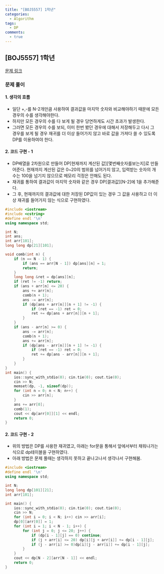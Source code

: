 ```yaml
---
title: "[BOJ5557] 1학년"
categories:
  - Algorithm
tags:
  - DP
comments:
  - true
---
```

## [BOJ5557] 1학년

[문제 링크](https://www.acmicpc.net/problem/5557)

### 문제 풀이

#### 1. 생각의 흐름
* 일단 +,-를 N-2개만큼 사용하여 결과값을 마지막 숫자와 비교해야하기 때문에 모든 경우의 수를 생각해야한다.
* 하지만 모든 경우의 수를 다 보게 될 경우 당연하게도 시간 초과가 발생한다.
* 그러면 모든 경우의 수를 보되, 이미 한번 봤던 경우에 대해서 저장해두고 다시 그 경우를 보게 될 경우 재귀를 더 이상 들어가지 않고 바로 값을 가져다 쓸 수 있도록 DP를 이용하여야 한다.

#### 2. 코드 구현 - 1
* DP배열을 2차원으로 만들어 DP[현재까지 계산된 값][몇번째숫자를보는지]로 만들어준다. 현재까지 계산된 값은 0~20의 범위를 넘어가지 않고, 입력받는 숫자의 개수는 100을 넘기지 않으므로 메모리 걱정은 안해도 된다.
* 재귀를 통하여 결과값이 마지막 숫자와 같은 경우 DP[결과값][N-2]에 1을 추가해준다.
* 그 후, 현재까지의 결과값에 대한 저장된 DP값이 있는 경우 그 값을 사용하고 더 이상 재귀를 들어가지 않는 식으로 구현하였다.

```cpp
#include <iostream>
#include <cstring>
#define endl '\n'
using namespace std;

int N;
int ans;
int arr[101];
long long dp[21][101];

void comb(int n) {
	if (n == N - 1) {
		if (ans == arr[N - 1]) dp[ans][n] = 1;
		return;
	}
	long long &ret = dp[ans][n];
	if (ret != -1) return;
	if (ans + arr[n] <= 20) {
		ans += arr[n];
		comb(n + 1);
		ans -= arr[n];
		if (dp[ans + arr[n]][n + 1] != -1) {
			if (ret == -1) ret = 0;
			ret += dp[ans + arr[n]][n + 1];
		}
	}
	if (ans - arr[n] >= 0) {
		ans -= arr[n];
		comb(n + 1);
		ans += arr[n];
		if (dp[ans - arr[n]][n + 1] != -1) {
			if (ret == -1) ret = 0;
			ret += dp[ans - arr[n]][n + 1];
		}
	}
}
int main() {
	ios::sync_with_stdio(0); cin.tie(0); cout.tie(0);
	cin >> N;
	memset(dp, -1, sizeof(dp));
	for (int n = 0; n < N; n++) {
		cin >> arr[n];
	}
	ans += arr[0];
	comb(1);
	cout << dp[arr[0]][1] << endl;
	return 0;
}
```

#### 2. 코드 구현 - 2
* 위의 방법은 DP를 사용한 재귀였고, 아래는 for문을 통해서 앞에서부터 채워나가는 식으로 dp테이블을 구현하였다.
* 아래 방법은 문제 풀때는 생각하지 못하고 끝나고나서 생각나서 구현해봄.

```cpp
#include <iostream>
#define endl '\n'
using namespace std;

int N;
long long dp[101][21];
int arr[101];

int main() {
	ios::sync_with_stdio(0); cin.tie(0); cout.tie(0);
	cin >> N;
	for (int i = 0; i < N; i++) cin >> arr[i];
	dp[0][arr[0]] = 1;
	for (int i = 1; i < N - 1; i++) {
		for (int j = 0; j <= 20; j++) {
			if (dp[i - 1][j] == 0) continue;
			if (j + arr[i] <= 20) dp[i][j + arr[i]] += dp[i - 1][j];
			if (j - arr[i] >= 0)dp[i][j - arr[i]] += dp[i - 1][j];
		}
	}
	cout << dp[N - 2][arr[N - 1]] << endl;
	return 0;
}
```